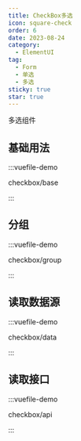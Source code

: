 ```yaml
---
title: CheckBox多选
icon: square-check
order: 6
date: 2023-08-24
category:
  - ElementUI
tag:
  - Form
  - 单选
  - 多选
sticky: true
star: true
---
```


多选组件

<!-- more -->

## 基础用法

:::vuefile-demo

checkbox/base

:::


## 分组

:::vuefile-demo

checkbox/group

:::

## 读取数据源

:::vuefile-demo

checkbox/data

:::

## 读取接口

:::vuefile-demo

checkbox/api

:::